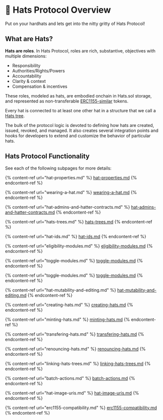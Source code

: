 # 👷 Hats Protocol Overview

Put on your hardhats and lets get into the nitty gritty of Hats Protocol!

## What are Hats?

**Hats are roles**. In Hats Protocol, roles are rich, substantive, objectives with multiple dimensions:

* Responsibility
* Authorities/Rights/Powers
* Accountability
* Clarity & context
* Compensation & incentives

These roles, modeled as hats, are embodied onchain in Hats.sol storage, and represented as non-transferable [ERC1155-similar](erc1155-compatibility.md) tokens.

Every hat is connected to at least one other hat in a structure that we call a [Hats tree](hats-trees.md).

The bulk of the protocol logic is devoted to defining how hats are created, issued, revoked, and managed. It also creates several integration points and hooks for developers to extend and customize the behavior of particular hats.

## Hats Protocol Functionality

See each of the following subpages for more details:

{% content-ref url="hat-properties.md" %}
[hat-properties.md](hat-properties.md)
{% endcontent-ref %}

{% content-ref url="wearing-a-hat.md" %}
[wearing-a-hat.md](wearing-a-hat.md)
{% endcontent-ref %}

{% content-ref url="hat-admins-and-hatter-contracts.md" %}
[hat-admins-and-hatter-contracts.md](hat-admins-and-hatter-contracts.md)
{% endcontent-ref %}

{% content-ref url="hats-trees.md" %}
[hats-trees.md](hats-trees.md)
{% endcontent-ref %}

{% content-ref url="hat-ids.md" %}
[hat-ids.md](hat-ids.md)
{% endcontent-ref %}

{% content-ref url="eligibility-modules.md" %}
[eligibility-modules.md](eligibility-modules.md)
{% endcontent-ref %}

{% content-ref url="toggle-modules.md" %}
[toggle-modules.md](toggle-modules.md)
{% endcontent-ref %}

{% content-ref url="toggle-modules.md" %}
[toggle-modules.md](toggle-modules.md)
{% endcontent-ref %}

{% content-ref url="hat-mutability-and-editing.md" %}
[hat-mutability-and-editing.md](hat-mutability-and-editing.md)
{% endcontent-ref %}

{% content-ref url="creating-hats.md" %}
[creating-hats.md](creating-hats.md)
{% endcontent-ref %}

{% content-ref url="minting-hats.md" %}
[minting-hats.md](minting-hats.md)
{% endcontent-ref %}

{% content-ref url="transfering-hats.md" %}
[transfering-hats.md](transfering-hats.md)
{% endcontent-ref %}

{% content-ref url="renouncing-hats.md" %}
[renouncing-hats.md](renouncing-hats.md)
{% endcontent-ref %}

{% content-ref url="linking-hats-trees.md" %}
[linking-hats-trees.md](linking-hats-trees.md)
{% endcontent-ref %}

{% content-ref url="batch-actions.md" %}
[batch-actions.md](batch-actions.md)
{% endcontent-ref %}

{% content-ref url="hat-image-uris.md" %}
[hat-image-uris.md](hat-image-uris.md)
{% endcontent-ref %}

{% content-ref url="erc1155-compatibility.md" %}
[erc1155-compatibility.md](erc1155-compatibility.md)
{% endcontent-ref %}
